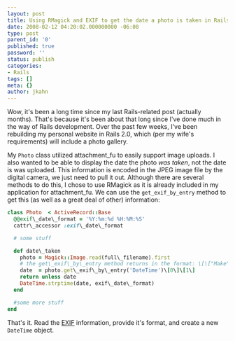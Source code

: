 ```yaml
---
layout: post
title: Using RMagick and EXIF to get the date a photo is taken in Rails
date: 2008-02-12 04:20:02.000000000 -06:00
type: post
parent_id: '0'
published: true
password: ''
status: publish
categories:
- Rails
tags: []
meta: {}
author: jkahn
---
```

Wow, it's been a long time since my last Rails-related post (actually months). That's because it's been about that long since I've done much in the way of Rails development. Over the past few weeks, I've been rebuilding my personal website in Rails 2.0, which (per my wife's requirements) will include a photo gallery.

My `Photo` class utilized attachment\_fu to easily support image uploads. I also wanted to be able to display the date the photo _was taken_, not the date is was uploaded. This information is encoded in the JPEG image file by the digital camera, we just need to pull it out. Although there are several methods to do this, I chose to use RMagick as it is already included in my application for attachment\_fu. We can use the `get_exif_by_entry` method to get this (as well as a great deal of other) information:

``` ruby
class Photo  < ActiveRecord::Base
  @@exif\_date\_format = '%Y:%m:%d %H:%M:%S'
  cattr\_accessor :exif\_date\_format

  # some stuff

  def date\_taken
    photo = Magick::Image.read(full\_filename).first
    # the get\_exif\_by\_entry method returns in the format: \[\["Make", "Canon"\]\]
    date  = photo.get\_exif\_by\_entry('DateTime')\[0\]\[1\]
    return unless date
    DateTime.strptime(date, exif\_date\_format)
  end

  #some more stuff
end
```

That's it. Read the [EXIF](http://www.exif.org/) information, provide it's format, and create a new `DateTime` object.